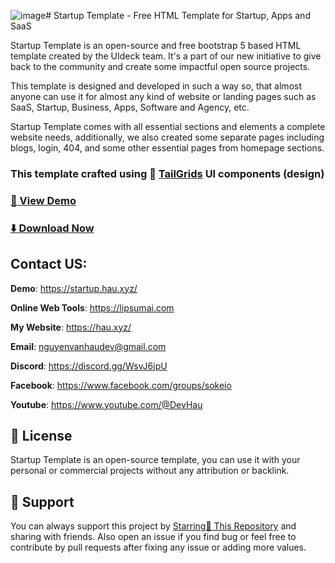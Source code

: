 ![image](https://github.com/user-attachments/assets/d2ea191b-ce7a-4a17-84b7-e466aaa80235)# Startup Template - Free HTML Template for Startup, Apps and SaaS

Startup Template is an open-source and free bootstrap 5 based HTML template created by the UIdeck team. It's a part of our new initiative to give back to the community and create some impactful open source projects.

This template is designed and developed in such a way so, that almost anyone can use it for almost any kind of website or landing pages such as SaaS, Startup, Business, Apps, Software and Agency, etc.

Startup Template comes with all essential sections and elements a complete website needs, additionally, we also created some separate pages including blogs, login, 404, and some other essential pages from homepage sections.

### This template crafted using 🥞 [TailGrids](https://tailgrids.com/) UI components (design)


### [🚀 View Demo](https://startup.hau.xyz/)

### [⬇️ Download Now](https://github.com/devhau/startup-template)

## Contact US:

**Demo**: https://startup.hau.xyz/

**Online Web Tools**: https://lipsumai.com

**My Website**: https://hau.xyz/

**Email**: nguyenvanhaudev@gmail.com

**Discord**: https://discord.gg/WsvJ6jpU


**Facebook**: https://www.facebook.com/groups/sokeio

**Youtube**: https://www.youtube.com/@DevHau

## 📃 License
Startup Template is an open-source template, you can use it with your personal or commercial projects without any attribution or backlink.

## 💙 Support
You can always support this project by [Starring🌟 This Repository](https://github.com/devhau/startup-template) 
and sharing with friends. Also open an issue if you find bug or feel free to contribute by pull requests after fixing any issue or adding more values.
